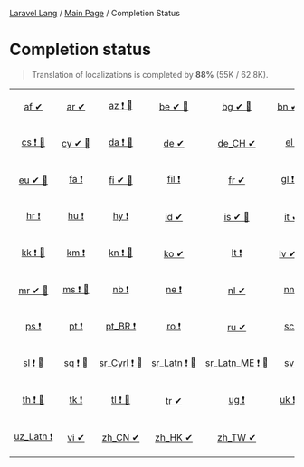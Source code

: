 [Laravel Lang](https://github.com/Laravel-Lang/lang) / [Main Page](index.md) / Completion Status

# Completion status

> Translation of localizations is completed by **88%** (55K / 62.8K).

<table width="100%">
<tr><td align="center" width="13%">

[af&nbsp;✔](statuses/af.md)

</td>
<td align="center" width="13%">

[ar&nbsp;✔](statuses/ar.md)

</td>
<td align="center" width="13%">

[az&nbsp;❗&nbsp;🤖](statuses/az.md)

</td>
<td align="center" width="13%">

[be&nbsp;✔&nbsp;🤖](statuses/be.md)

</td>
<td align="center" width="13%">

[bg&nbsp;✔&nbsp;🤖](statuses/bg.md)

</td>
<td align="center" width="13%">

[bn&nbsp;✔&nbsp;🤖](statuses/bn.md)

</td>
<td align="center" width="13%">

[bs&nbsp;✔&nbsp;🤖](statuses/bs.md)

</td>
<td align="center" width="13%">

[ca&nbsp;❗&nbsp;🤖](statuses/ca.md)

</td>
</tr>
<tr><td align="center" width="13%">

[cs&nbsp;❗&nbsp;🤖](statuses/cs.md)

</td>
<td align="center" width="13%">

[cy&nbsp;✔&nbsp;🤖](statuses/cy.md)

</td>
<td align="center" width="13%">

[da&nbsp;❗&nbsp;🤖](statuses/da.md)

</td>
<td align="center" width="13%">

[de&nbsp;✔](statuses/de.md)

</td>
<td align="center" width="13%">

[de_CH&nbsp;✔](statuses/de-ch.md)

</td>
<td align="center" width="13%">

[el&nbsp;❗](statuses/el.md)

</td>
<td align="center" width="13%">

[es&nbsp;✔](statuses/es.md)

</td>
<td align="center" width="13%">

[et&nbsp;✔&nbsp;🤖](statuses/et.md)

</td>
</tr>
<tr><td align="center" width="13%">

[eu&nbsp;✔&nbsp;🤖](statuses/eu.md)

</td>
<td align="center" width="13%">

[fa&nbsp;❗](statuses/fa.md)

</td>
<td align="center" width="13%">

[fi&nbsp;✔&nbsp;🤖](statuses/fi.md)

</td>
<td align="center" width="13%">

[fil&nbsp;❗](statuses/fil.md)

</td>
<td align="center" width="13%">

[fr&nbsp;✔](statuses/fr.md)

</td>
<td align="center" width="13%">

[gl&nbsp;❗&nbsp;🤖](statuses/gl.md)

</td>
<td align="center" width="13%">

[he&nbsp;✔&nbsp;🤖](statuses/he.md)

</td>
<td align="center" width="13%">

[hi&nbsp;✔&nbsp;🤖](statuses/hi.md)

</td>
</tr>
<tr><td align="center" width="13%">

[hr&nbsp;❗](statuses/hr.md)

</td>
<td align="center" width="13%">

[hu&nbsp;❗](statuses/hu.md)

</td>
<td align="center" width="13%">

[hy&nbsp;❗](statuses/hy.md)

</td>
<td align="center" width="13%">

[id&nbsp;✔](statuses/id.md)

</td>
<td align="center" width="13%">

[is&nbsp;✔&nbsp;🤖](statuses/is.md)

</td>
<td align="center" width="13%">

[it&nbsp;✔](statuses/it.md)

</td>
<td align="center" width="13%">

[ja&nbsp;❗&nbsp;🤖](statuses/ja.md)

</td>
<td align="center" width="13%">

[ka&nbsp;❗&nbsp;🤖](statuses/ka.md)

</td>
</tr>
<tr><td align="center" width="13%">

[kk&nbsp;❗&nbsp;🤖](statuses/kk.md)

</td>
<td align="center" width="13%">

[km&nbsp;❗](statuses/km.md)

</td>
<td align="center" width="13%">

[kn&nbsp;❗&nbsp;🤖](statuses/kn.md)

</td>
<td align="center" width="13%">

[ko&nbsp;✔](statuses/ko.md)

</td>
<td align="center" width="13%">

[lt&nbsp;❗](statuses/lt.md)

</td>
<td align="center" width="13%">

[lv&nbsp;✔&nbsp;🤖](statuses/lv.md)

</td>
<td align="center" width="13%">

[mk&nbsp;❗](statuses/mk.md)

</td>
<td align="center" width="13%">

[mn&nbsp;✔&nbsp;🤖](statuses/mn.md)

</td>
</tr>
<tr><td align="center" width="13%">

[mr&nbsp;✔&nbsp;🤖](statuses/mr.md)

</td>
<td align="center" width="13%">

[ms&nbsp;❗&nbsp;🤖](statuses/ms.md)

</td>
<td align="center" width="13%">

[nb&nbsp;❗](statuses/nb.md)

</td>
<td align="center" width="13%">

[ne&nbsp;❗](statuses/ne.md)

</td>
<td align="center" width="13%">

[nl&nbsp;✔](statuses/nl.md)

</td>
<td align="center" width="13%">

[nn&nbsp;❗](statuses/nn.md)

</td>
<td align="center" width="13%">

[oc&nbsp;❗](statuses/oc.md)

</td>
<td align="center" width="13%">

[pl&nbsp;❗](statuses/pl.md)

</td>
</tr>
<tr><td align="center" width="13%">

[ps&nbsp;❗](statuses/ps.md)

</td>
<td align="center" width="13%">

[pt&nbsp;❗](statuses/pt.md)

</td>
<td align="center" width="13%">

[pt_BR&nbsp;❗](statuses/pt-br.md)

</td>
<td align="center" width="13%">

[ro&nbsp;❗](statuses/ro.md)

</td>
<td align="center" width="13%">

[ru&nbsp;✔](statuses/ru.md)

</td>
<td align="center" width="13%">

[sc&nbsp;❗](statuses/sc.md)

</td>
<td align="center" width="13%">

[si&nbsp;✔](statuses/si.md)

</td>
<td align="center" width="13%">

[sk&nbsp;❗&nbsp;🤖](statuses/sk.md)

</td>
</tr>
<tr><td align="center" width="13%">

[sl&nbsp;❗&nbsp;🤖](statuses/sl.md)

</td>
<td align="center" width="13%">

[sq&nbsp;❗&nbsp;🤖](statuses/sq.md)

</td>
<td align="center" width="13%">

[sr_Cyrl&nbsp;❗&nbsp;🤖](statuses/sr-cyrl.md)

</td>
<td align="center" width="13%">

[sr_Latn&nbsp;❗&nbsp;🤖](statuses/sr-latn.md)

</td>
<td align="center" width="13%">

[sr_Latn_ME&nbsp;❗&nbsp;🤖](statuses/sr-latn-me.md)

</td>
<td align="center" width="13%">

[sv&nbsp;❗](statuses/sv.md)

</td>
<td align="center" width="13%">

[sw&nbsp;❗&nbsp;🤖](statuses/sw.md)

</td>
<td align="center" width="13%">

[tg&nbsp;❗&nbsp;🤖](statuses/tg.md)

</td>
</tr>
<tr><td align="center" width="13%">

[th&nbsp;❗&nbsp;🤖](statuses/th.md)

</td>
<td align="center" width="13%">

[tk&nbsp;❗](statuses/tk.md)

</td>
<td align="center" width="13%">

[tl&nbsp;❗&nbsp;🤖](statuses/tl.md)

</td>
<td align="center" width="13%">

[tr&nbsp;✔](statuses/tr.md)

</td>
<td align="center" width="13%">

[ug&nbsp;❗](statuses/ug.md)

</td>
<td align="center" width="13%">

[uk&nbsp;❗&nbsp;🤖](statuses/uk.md)

</td>
<td align="center" width="13%">

[ur&nbsp;❗&nbsp;🤖](statuses/ur.md)

</td>
<td align="center" width="13%">

[uz_Cyrl&nbsp;❗](statuses/uz-cyrl.md)

</td>
</tr>
<tr><td align="center" width="13%">

[uz_Latn&nbsp;❗](statuses/uz-latn.md)

</td>
<td align="center" width="13%">

[vi&nbsp;✔](statuses/vi.md)

</td>
<td align="center" width="13%">

[zh_CN&nbsp;✔](statuses/zh-cn.md)

</td>
<td align="center" width="13%">

[zh_HK&nbsp;✔](statuses/zh-hk.md)

</td>
<td align="center" width="13%">

[zh_TW&nbsp;✔](statuses/zh-tw.md)

</td>
<td align="center" width="13%">

</td>
<td align="center" width="13%">

</td>
<td align="center" width="13%">

</td>
</tr>

</table>

